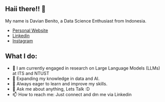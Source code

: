 ## Haii there!! 👋
My name is Davian Benito, a Data Science Enthusiast from Indonesia. 

- [Personal Website](https://davianoh.github.io/personal-portfolio/)
- [Linkedin](https://www.linkedin.com/in/davian-benito/)
- [Instagram](https://www.instagram.com/davian_34/)


## What I do: 
- 🔭 I am currently engaged in research on Large Language Models (LLMs) at ITS and NTUST
- 🌱 Expanding my knowledge in data and AI.
- 👯 Always eager to learn and improve my skills.
- 💬 Ask me about anything, Lets Talk :D
- 📫 How to reach me: Just connect and dm me via Linkedin
